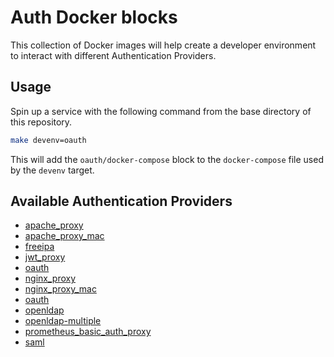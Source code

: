 # Auth Docker blocks

This collection of Docker images will help create a developer environment to
interact with different Authentication Providers.

## Usage

Spin up a service with the following command from the base directory of this
repository.

```bash
make devenv=oauth
```

This will add the `oauth/docker-compose` block to the `docker-compose` file used
by the `devenv` target.

## Available Authentication Providers

- [apache_proxy](./apache_proxy)
- [apache_proxy_mac](./apache_proxy_mac)
- [freeipa](./freeipa)
- [jwt_proxy](./jwt_proxy)
- [oauth](./oauth)
- [nginx_proxy](./nginx_proxy)
- [nginx_proxy_mac](./nginx_proxy_mac)
- [oauth](./oauth)
- [openldap](./openldap)
- [openldap-multiple](./openldap-multiple)
- [prometheus_basic_auth_proxy](./prometheus_basic_auth_proxy)
- [saml](./saml)
